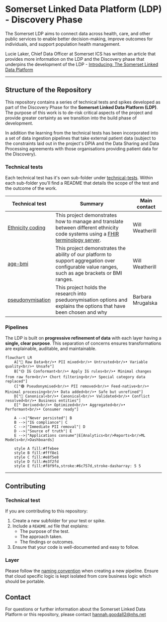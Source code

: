 # Somerset Linked Data Platform (LDP) - Discovery Phase

The Somerset LDP aims to connect data across health, care, and other public services to enable better decision-making, improve outcomes for individuals, and support population health management. 

Lucie Laker, Chief Data Officer at Somerset ICS has written an article that provides more information on the LDP and the Discovery phase that underpins the development of the LDP - [Introducing: The Somerset Linked Data Platform](https://medium.com/somerset-ics-ddat-community/introducing-the-somerset-linked-data-platform-47232e312508)

---

## Structure of the Repository

This repository contains a series of technical tests and spikes developed as part of the Discovery Phase for the **Somerset Linked Data Platform (LDP)**. The purpose of this work is to de-risk critical aspects of the project and provide greater certainty as we transition into the build phase of development.

In addition the learning from the technical tests has been incorporated into a set of data ingestion pipelines that take external patient data (subject to the constraints laid out in the project's DPIA and the Data Sharing and Data Processing agreements with those organisations providing patient data for the Discovery).

### Technical tests
Each technical test has it's own sub-folder under [technical-tests](./technical-tests/). Within each sub-folder you'll find a README that details the scope of the test and the outcome of the work.

| Technical test   | Summary                                                                                                                                                                          | Main contact    |
|------------------|----------------------------------------------------------------------------------------------------------------------------------------------------------------------------------|-----------------|
| [Ethnicity coding](./technical-tests/ethnicity/) | This project demonstrates how to manage and translate between different ethnicity code systems using a [FHIR terminology server](https://r4.fhir.space/terminology-module.html). | Will Weatherill |
| [age-bmi](./technical-tests/age-bmi/) | This project demonstrates the ability of our platform to support aggregation over configurable value ranges, such as age brackets or BMI ranges. | Will Weatherill | 
| [pseudonymisation](./technical-tests/pseudonymisation/) | This project holds the research into pseduonymisation options and explains the options that have been chosen and why | Barbara Mrugalska  |         

### Pipelines
The LDP is built on **progressive refinement of data** with each layer having a **single, clear purpose**. This separation of concerns ensures transformations are explainable, auditable, and maintainable.

```mermaid
flowchart LR
    A["🔴 Raw Data<br/>• PII mixed<br/>• Untrusted<br/>• Variable quality<br/>• Unsafe"] 
    B["🟡 IG Conformant<br/>• Apply IG rules<br/>• Minimal changes from raw form<br/>• Chort filtering<br/>• Special category data replaced"]    
    C["🟢 Pseudonymised<br/>• PII removed<br/>• Feed-native<br/>• Minimal processing<br/>• Data added<br/>• Safe but unrefined"]
    D["🔵 Canonical<br/>• Canonical<br/>• Validated<br/>• Conflict resolved<br/>• Business entities"]
    E[" Derived<br/>• Optimized<br/>• Aggregated<br/>• Performant<br/>• Consumer ready"]
    
    A -->|"Never persisted"| B
    B -->|"IG compliance"| C    
    C -->|"Immediate PII removal"| D
    D -->|"Source of truth"| E
    E -->|"Applications consume"|E[Analytics<br/>Reports<br/>ML Models<br/>Dashboards]
    
    style A fill:#ffebee
    style B fill:#fff8e1
    style C fill:#e8f5e8
    style D fill:#e3f2fd
    style E fill:#f8f9fa,stroke:#6c757d,stroke-dasharray: 5 5
```

---

## Contributing

### Technical test
If you are contributing to this repository:
1. Create a new subfolder for your test or spike.
2. Include a `README.md` file that explains:
   - The purpose of the test.
   - The approach taken.
   - The findings or outcomes.
3. Ensure that your code is well-documented and easy to follow.

### Layer
Please follow the [naming convention](./layers/README.md) when creating a new pipeline. Ensure that cloud specific logic is kept isolated from core business logic which should be portable.

## Contact

For questions or further information about the Somerset Linked Data Platform or this repository, please contact hannah.goodall2@nhs.net

